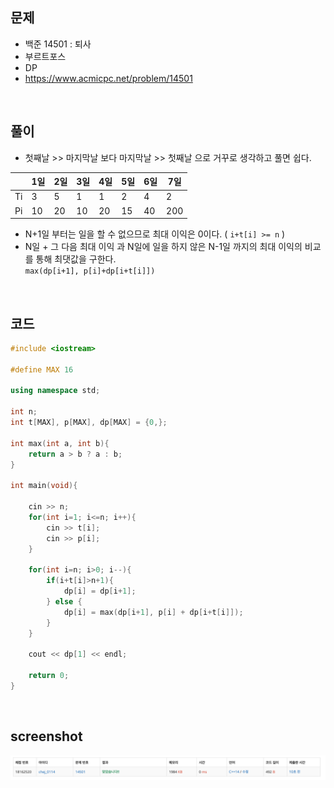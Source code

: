 ## 문제
- 백준 14501 : 퇴사
- 부르트포스
- DP
- https://www.acmicpc.net/problem/14501

<br/>

## 풀이
- 첫째날 >> 마지막날 보다 마지막날 >> 첫째날 으로 거꾸로 생각하고 풀면 쉽다.

|  |1일|2일|3일|4일|5일|6일|7일|
|--|--|--|--|--|--|--|--|
|Ti|3|5|1|1|2|4|2|
|Pi|10|20|10|20|15|40|200|

- N+1일 부터는 일을 할 수 없으므로 최대 이익은 0이다. ( ``` i+t[i] >= n ``` )
- N일 + 그 다음 최대 이익 과 N일에 일을 하지 않은 N-1일 까지의 최대 이익의 비교를 통해 최댓값을 구한다.   
``` max(dp[i+1], p[i]+dp[i+t[i]]) ```

<br/>

## 코드

```c++
#include <iostream>

#define MAX 16

using namespace std;

int n;
int t[MAX], p[MAX], dp[MAX] = {0,};

int max(int a, int b){
    return a > b ? a : b;
}

int main(void){
    
    cin >> n;
    for(int i=1; i<=n; i++){
        cin >> t[i];
        cin >> p[i];
    }
    
    for(int i=n; i>0; i--){
        if(i+t[i]>n+1){
            dp[i] = dp[i+1];
        } else {
            dp[i] = max(dp[i+1], p[i] + dp[i+t[i]]);
        }
    }
    
    cout << dp[1] << endl;
    
    return 0;
}
```

<br/>

## screenshot
![screenshot](./screenshots/boj14501.png)
